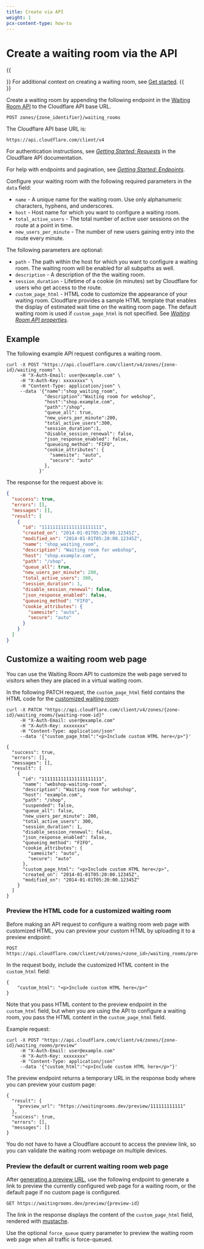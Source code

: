 ```yaml
---
title: Create via API
weight: 1
pcx-content-type: how-to
---
```


# Create a waiting room via the API

{{<Aside>}}
For additional context on creating a waiting room, see <a href="/get-started">Get started</a>.
{{</Aside>}}

Create a waiting room by appending the following endpoint in the [Waiting Room API](https://api.cloudflare.com/#waiting-room-create-waiting-room) to the Cloudflare API base URL.

```shell
POST zones/{zone_identifier}/waiting_rooms
```

The Cloudflare API base URL is:

```shell
https://api.cloudflare.com/client/v4
```

For authentication instructions, see [_Getting Started: Requests_](https://api.cloudflare.com/#getting-started-requests) in the Cloudflare API documentation.

For help with endpoints and pagination, see [_Getting Started: Endpoints_](https://api.cloudflare.com/#getting-started-endpoints).

Configure your waiting room with the following required parameters in the `data` field:

- `name` - A unique name for the waiting room. Use only alphanumeric characters, hyphens, and underscores.
- `host` - Host name for which you want to configure a waiting room.
- `total_active_users` - The total number of active user sessions on the route at a point in time.
- `new_users_per_minute` - The number of new users gaining entry into the route every minute.

The following parameters are optional:

- `path` - The path within the host for which you want to configure a waiting room. The waiting room will be enabled for all subpaths as well.
- `description` - A description of the the waiting room.
- `session_duration` - Lifetime of a cookie (in minutes) set by Cloudflare for users who get access to the route.
- `custom_page_html` - HTML code to customize the appearance of your waiting room. Cloudflare provides a sample HTML template that enables the display of estimated wait time on the waiting room page. The default waiting room is used if `custom_page_html` is not specified. See [_Waiting Room API properties_](https://api.cloudflare.com/#waiting-room-properties).

## Example

The following example API request configures a waiting room.

```curl
curl -X POST "https://api.cloudflare.com/client/v4/zones/{zone-id}/waiting_rooms" \
     -H "X-Auth-Email: user@example.com" \
     -H "X-Auth-Key: xxxxxxxx" \
     -H "Content-Type: application/json" \
     --data '{"name":"shop_waiting_room",
              "description":"Waiting room for webshop",
              "host":"shop.example.com",
              "path":"/shop",
              "queue_all": true,
              "new_users_per_minute":200,
              "total_active_users":300,
              "session_duration":1,
              "disable_session_renewal": false,
              "json_response_enabled": false,
              "queueing_method": "FIFO",
              "cookie_attributes": {
                "samesite": "auto",
                "secure": "auto"
              },
            }'
```

The response for the request above is:

```json
{
  "success": true,
  "errors": [],
  "messages": [],
  "result": [
    {
      "id": "1111111111111111111111",
      "created_on": "2014-01-01T05:20:00.12345Z",
      "modified_on": "2014-01-01T05:20:00.12345Z",
      "name": "shop_waiting_room",
      "description": "Waiting room for webshop",
      "host": "shop.example.com",
      "path": "/shop",
      "queue_all": true,
      "new_users_per_minute": 200,
      "total_active_users": 300,
      "session_duration": 1,
      "disable_session_renewal": false,
      "json_response_enabled": false,
      "queueing_method": "FIFO",
      "cookie_attributes": {
        "samesite": "auto",
        "secure": "auto"
      }
    }
  ]
}
```

## Customize a waiting room web page

You can use the Waiting Room API to customize the web page served to visitors when they are placed in a virtual waiting room.

In the following PATCH request, the `custom_page_html` field contains the HTML code for the [customized waiting room](/additional-options/customize-waiting-room):

```shell
curl -X PATCH "https://api.cloudflare.com/client/v4/zones/{zone-id}/waiting_rooms/{waiting-room-id}"
     -H "X-Auth-Email: user@example.com"
     -H "X-Auth-Key: xxxxxxxx"
     -H "Content-Type: application/json"
     --data '{"custom_page_html":"<p>Include custom HTML here</p>"}'
```

```shell
{
  "success": true,
  "errors": [],
  "messages": [],
  "result": [
    {
      "id": "1111111111111111111111",
      "name": "webshop-waiting-room",
      "description": "Waiting room for webshop",
      "host": "example.com",
      "path": "/shop",
      "suspended": false,
      "queue_all": false,
      "new_users_per_minute": 200,
      "total_active_users": 300,
      "session_duration": 1,
      "disable_session_renewal": false,
      "json_response_enabled": false,
      "queueing_method": "FIFO",
      "cookie_attributes": {
        "samesite": "auto",
        "secure": "auto"
      },
      "custom_page_html": "<p>Include custom HTML here</p>",
      "created_on": "2014-01-01T05:20:00.12345Z",
      "modified_on": "2014-01-01T05:20:00.12345Z"
    }
  ]
}
```

### Preview the HTML code for a customized waiting room

Before making an API request to configure a waiting room web page with customized HTML, you can preview your custom HTML by uploading it to a preview endpoint:

```shell
POST https://api.cloudflare.com/client/v4/zones/<zone_id>/waiting_rooms/preview
```

In the request body, include the customized HTML content in the `custom_html` field:

```shell
{
    "custom_html": "<p>Include custom HTML here</p>"
}
```

Note that you pass HTML content to the preview endpoint in the `custom_html` field, but when you are using the API to configure a waiting room, you pass the HTML content in the `custom_page_html` field.

Example request:

```shell
curl -X POST "https://api.cloudflare.com/client/v4/zones/{zone-id}/waiting_rooms/preview"
     -H "X-Auth-Email: user@example.com"
     -H "X-Auth-Key: xxxxxxxx"
     -H "Content-Type: application/json"
     --data '{"custom_html":"<p>Include custom HTML here</p>"}'
```

The preview endpoint returns a temporary URL in the response body where you can preview your custom page:

```shell
{
  "result": {
    "preview_url": "https://waitingrooms.dev/preview/111111111111"
  },
  "success": true,
  "errors": [],
  "messages": []
}
```

You do not have to have a Cloudflare account to access the preview link, so you can validate the waiting room webpage on multiple devices.

### Preview the default or current waiting room web page

After [generating a preview URL](https://api.cloudflare.com/#waiting-room-create-a-custom-waiting-room-page-preview), use the following endpoint to generate a link to preview the currently configured web page for a waiting room, or the default page if no custom page is configured.

```shell
GET https://waitingrooms.dev/preview/{preview-id}
```

The link in the response displays the content of the `custom_page_html` field, rendered with [mustache](https://mustache.github.io).

Use the optional `force_queue` query parameter to preview the waiting room web page when all traffic is force-queued.
